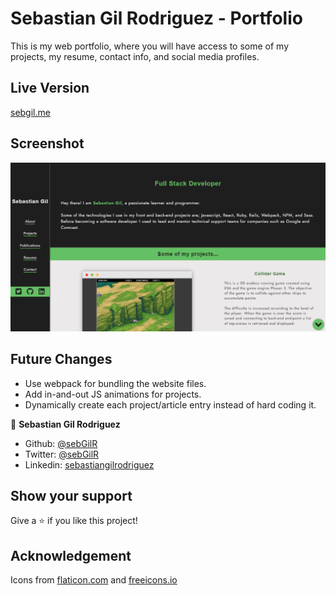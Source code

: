 # Sebastian Gil Rodriguez - Portfolio

This is my web portfolio, where you will have access to some of my projects, my resume, contact info, and social media profiles.

## Live Version

[sebgil.me](https://sebgil.me)

## Screenshot

![screenshot](assets/img/portfolio.png)

## Future Changes

- Use webpack for bundling the website files.
- Add in-and-out JS animations for projects.
- Dynamically create each project/article entry instead of hard coding it.

👤 **Sebastian Gil Rodriguez**

- Github: [@sebGilR](https://github.com/sebGilR)
- Twitter: [@sebGilR](https://twitter.com/sebGilR)
- Linkedin: [sebastiangilrodriguez](https://www.linkedin.com/in/sebastiangilrodriguez)

## Show your support

Give a ⭐️ if you like this project!

## Acknowledgement

Icons from [flaticon.com](https://www.flaticon.com/) and [freeicons.io](https://freeicons.io/)
